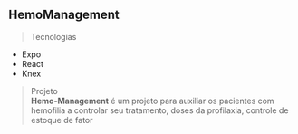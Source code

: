 ## HemoManagement

>Tecnologias
 - Expo
 - React
 - Knex
 
>Projeto  
 **Hemo-Management** é um projeto para auxiliar os pacientes com hemofilia a controlar seu tratamento, doses da profilaxia, controle de estoque de fator
